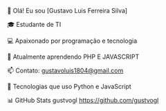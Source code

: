 👋 Olá! Eu sou [Gustavo Luis Ferreira Silva]

🎓 Estudante de TI

💻 Apaixonado por programação e tecnologia  

🌱 Atualmente aprendendo PHP E JAVASCRIPT 

📫 Contato: gustavoluis1804@gmail.com  

🚀 Tecnologias que uso
Python e JavaScript 

📊 GitHub Stats
gustvogl https://github.com/gustvogl
